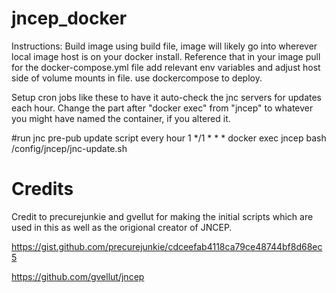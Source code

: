 # jncep_docker

Instructions:
Build image using build file, image will likely go into wherever local image host is on your docker install.  Reference that in your image pull for the docker-compose.yml file
add relevant env variables and adjust host side of volume mounts in file.
use dockercompose to deploy.

Setup cron jobs like these to have it auto-check the jnc servers for updates each hour. Change the part after "docker exec" from "jncep" to whatever you might have named the container, if you altered it.

#run jnc pre-pub update script every hour
1 */1 * * * docker exec jncep bash /config/jncep/jnc-update.sh



# Credits
Credit to precurejunkie and gvellut for making the initial scripts which are used in this as well as the origional creator of JNCEP.

https://gist.github.com/precurejunkie/cdceefab4118ca79ce48744bf8d68ec5

https://github.com/gvellut/jncep
